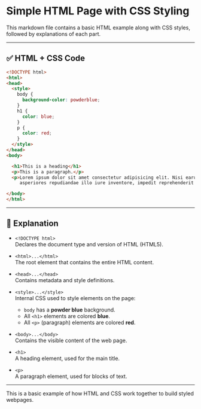 # Simple HTML Page with CSS Styling

This markdown file contains a basic HTML example along with CSS styles, followed by explanations of each part.

---

## ✅ HTML + CSS Code

```html
<!DOCTYPE html>
<html>
<head>
  <style>
    body {
      background-color: powderblue;
    }
    h1 {
      color: blue;
    }
    p {
      color: red;
    }
  </style>
</head>
<body>

  <h1>This is a heading</h1>
  <p>This is a paragraph.</p>
  <p>Lorem ipsum dolor sit amet consectetur adipisicing elit. Nisi earum et non fugiat, esse labore minus deleniti ratione 
     asperiores repudiandae illo iure inventore, impedit reprehenderit sequi, quos eaque natus temporibus.</p>

</body>
</html>
```

---

## 📘 Explanation

- `<!DOCTYPE html>`  
  Declares the document type and version of HTML (HTML5).

- `<html>...</html>`  
  The root element that contains the entire HTML content.

- `<head>...</head>`  
  Contains metadata and style definitions.

- `<style>...</style>`  
  Internal CSS used to style elements on the page:
  - `body` has a **powder blue** background.
  - All `<h1>` elements are colored **blue**.
  - All `<p>` (paragraph) elements are colored **red**.

- `<body>...</body>`  
  Contains the visible content of the web page.

- `<h1>`  
  A heading element, used for the main title.

- `<p>`  
  A paragraph element, used for blocks of text.

---

This is a basic example of how HTML and CSS work together to build styled webpages.


